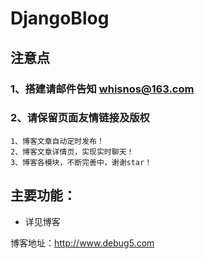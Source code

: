 # DjangoBlog

## 注意点
### 1、搭建请邮件告知 whisnos@163.com
### 2、请保留页面友情链接及版权

    1、博客文章自动定时发布！
    2、博客文章详情页，实现实时聊天！
    3、博客各模块，不断完善中，谢谢star！

## 主要功能：
- 详见博客

博客地址：http://www.debug5.com
